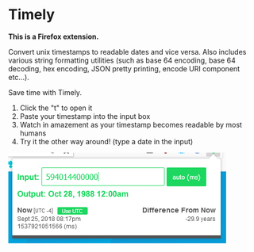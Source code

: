# Timely

**This is a Firefox extension.**

Convert unix timestamps to readable dates and vice versa. Also includes various string formatting utilities (such as base 64 encoding, base 64 decoding, hex encoding, JSON pretty printing, encode URI component etc...).

Save time with Timely.

1. Click the "t" to open it
2. Paste your timestamp into the input box
3. Watch in amazement as your timestamp becomes readable by most humans
4. Try it the other way around! (type a date in the input)


![](timely.png)
